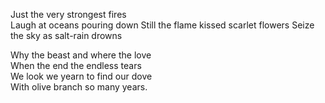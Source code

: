 Just the very strongest fires  
Laugh at oceans pouring down 
Still the flame kissed scarlet flowers 
Seize the sky as salt-rain drowns  


Why the beast and where the love  
When the end the endless tears  
We look we yearn to find our dove  
With olive branch so many years.
